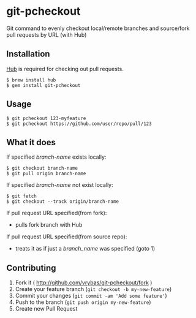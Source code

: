 # git-pcheckout

Git command to evenly checkout local/remote branches and source/fork
pull requests by URL (with Hub)

## Installation

[Hub][1] is required for checking out pull requests.

    $ brew install hub
    $ gem install git-pcheckout

## Usage

    $ git pcheckout 123-myfeature
    $ git pcheckout https://github.com/user/repo/pull/123

## What it does

If specified _branch-name_ exists locally:

    $ git checkout branch-name
    $ git pull origin branch-name

If specified _branch-name_ not exist locally:

    $ git fetch
    $ git checkout --track origin/branch-name

If pull request URL specified(from fork):
  - pulls fork branch with Hub

If pull request URL specified(from source repo):
  - treats it as if just a _branch_name_ was specified (goto 1)

## Contributing

1. Fork it ( http://github.com/vrybas/git-pcheckout/fork )
2. Create your feature branch (`git checkout -b my-new-feature`)
3. Commit your changes (`git commit -am 'Add some feature'`)
4. Push to the branch (`git push origin my-new-feature`)
5. Create new Pull Request

[1]: http://hub.github.com/
